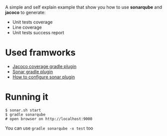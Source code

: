 A simple and self explain example that show you how to use **sonarqube** and **jacoco** to generate:

* Unit tests coverage
* Line coverage
* Unit tests success report

# Used framworks
* [Jacoco coverage gradle plugin](https://docs.gradle.org/current/userguide/jacoco_plugin.html)
* [Sonar gradle plugin ](https://docs.gradle.org/current/userguide/sonar_plugin.html)
* [How to configure sonar plugin](http://docs.sonarqube.org/display/SONAR/Analyzing+with+SonarQube+Scanner+for+Gradle)

# Running it

    $ sonar.sh start
    $ gradle sonarqube
    # open browser on http://localhost:9000

You can use `gradle sonarqube -x test` too



